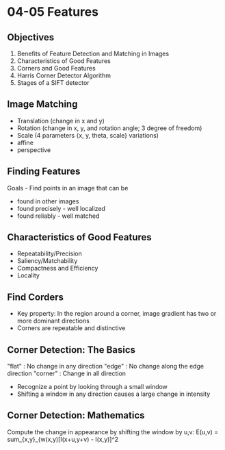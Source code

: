 04-05 Features
==============

Objectives
----------
1. Benefits of Feature Detection and Matching in Images
2. Characteristics of Good Features
3. Corners and Good Features
4. Harris Corner Detector Algorithm
5. Stages of a SIFT detector

Image Matching
--------------
- Translation (change in x and y)
- Rotation (change in x, y, and rotation angle; 3 degree of freedom)
- Scale (4 parameters {x, y, theta, scale} variations)
- affine 
- perspective

Finding Features
----------------
Goals - Find points in an image that can be 
 - found in other images
 - found precisely - well localized
 - found reliably - well matched

Characteristics of Good Features
--------------------------------
- Repeatability/Precision
- Saliency/Matchability
- Compactness and Efficiency
- Locality

Find Corders
------------
- Key property: In the region around a corner, image gradient has two or more dominant directions
- Corners are repeatable and distinctive

Corner Detection: The Basics
----------------------------
"flat" : No change in any direction
"edge" : No change along the edge direction
"corner" : Change in all direction
- Recognize a point by looking through a small window
- Shifting a window in any direction causes a large change in intensity

Corner Detection: Mathematics
-----------------------------
Compute the change in appearance by shifting the window by u,v:
E(u,v) = sum_{x,y}_{w(x,y)[I(x+u,y+v) - I(x,y)]^2
